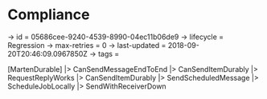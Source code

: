 # Compliance

-> id = 05686cee-9240-4539-8990-04ec11b06de9
-> lifecycle = Regression
-> max-retries = 0
-> last-updated = 2018-09-20T20:46:09.0967850Z
-> tags = 

[MartenDurable]
|> CanSendMessageEndToEnd
|> CanSendItemDurably
|> RequestReplyWorks
|> CanSendItemDurably
|> SendScheduledMessage
|> ScheduleJobLocally
|> SendWithReceiverDown
~~~
